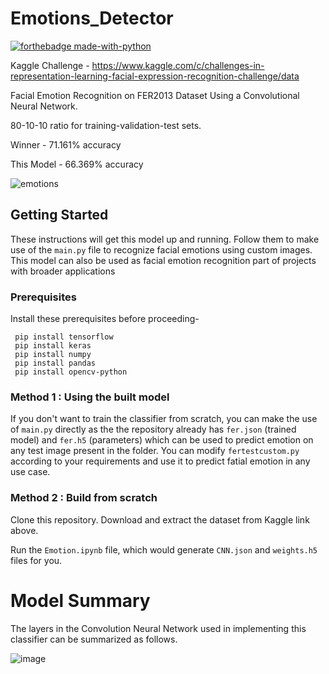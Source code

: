 # Emotions_Detector
[![forthebadge made-with-python](http://ForTheBadge.com/images/badges/made-with-python.svg)](https://www.python.org/)

Kaggle Challenge - https://www.kaggle.com/c/challenges-in-representation-learning-facial-expression-recognition-challenge/data

Facial Emotion Recognition on FER2013 Dataset Using a Convolutional Neural Network. 

80-10-10 ratio for training-validation-test sets.

Winner - 71.161% accuracy

This Model -  66.369% accuracy

![emotions](https://user-images.githubusercontent.com/28602282/48102098-ab737b80-e1e6-11e8-8541-517de2be0064.png)

## Getting Started

These instructions will get this model up and running. Follow them to make use of the `main.py` file to recognize facial emotions using custom images. This model can also be used as facial emotion recognition part of projects with broader applications

### Prerequisites
Install these prerequisites before proceeding-
```
 pip install tensorflow
 pip install keras
 pip install numpy
 pip install pandas
 pip install opencv-python
```

### Method 1 : Using the built model 

If you don't want to train the classifier from scratch, you can make the use of `main.py` directly as the the repository already has `fer.json` (trained model) and `fer.h5` (parameters) which can be used to predict emotion on any test image present in the folder. You can modify `fertestcustom.py` according to your requirements and use it to predict fatial emotion in any use case.

### Method 2 : Build from scratch
Clone this repository.
Download and extract the dataset from Kaggle link above.

Run the `Emotion.ipynb` file, which would generate `CNN.json` and `weights.h5` files for you.

# Model Summary

The layers in the Convolution Neural Network used in implementing this classifier can be summarized as follows.

![image](https://user-images.githubusercontent.com/86120558/171444504-24456214-7259-4ecf-8c25-f249a3bccdd0.png)
